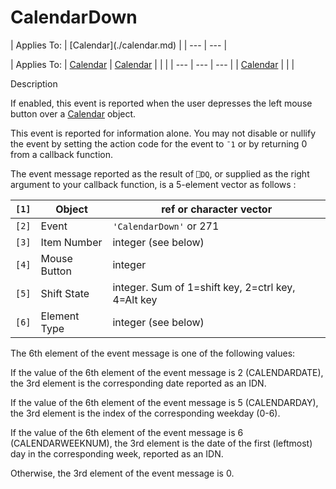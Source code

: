 




<h1 class="heading"><span class="name">CalendarDown</span></h1>
| Applies To: | [Calendar](./calendar.md) |
| --- | ---  |

| Applies To: | [Calendar](./calendar.md) | [Calendar](./calendar.md) |  |  |
| --- | --- | ---  |
| [Calendar](./calendar.md) |  |  |


Description


If enabled, this event is reported when the user depresses the left mouse
button over a [Calendar](./calendar.md) object.


This event is reported for information alone. You may not disable or nullify
the event by setting the action code for the event to `¯1` or by returning 0 from a callback function.


The event message reported as the result of `⎕DQ`,
or supplied as the right argument to your callback function, is a 5-element
vector as follows :

| `[1]` | Object | ref or character vector |
| --- | --- | ---  |
| `[2]` | Event | `'CalendarDown'` or 271 |
| `[3]` | Item Number | integer (see below) |
| `[4]` | Mouse Button | integer |
| `[5]` | Shift State | integer. Sum of 1=shift key, 2=ctrl key, 4=Alt key |
| `[6]` | Element Type | integer (see below) |



The 6th element of the event message is one of the following values:


If the value of the 6th element of the event message is 2
(CALENDARDATE), the 3rd element is the corresponding date reported as
an IDN.


If the value of the 6th element of the event message is 5
(CALENDARDAY), the 3rd element is the index of the corresponding
weekday (0-6).


If the value of the 6th element of the event message is 6
(CALENDARWEEKNUM), the 3rd element is the date of the first
(leftmost) day in the corresponding week, reported as an IDN.


Otherwise, the 3rd element of the event message is 0.


